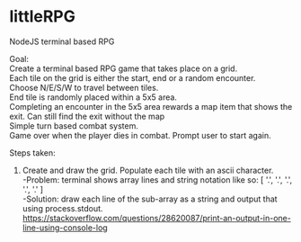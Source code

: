 # littleRPG
NodeJS terminal based RPG
  
Goal:  
Create a terminal based RPG game that takes place on a grid.  
Each tile on the grid is either the start, end or a random encounter.  
Choose N/E/S/W to travel between tiles.  
End tile is randomly placed within a 5x5 area.  
Completing an encounter in the 5x5 area rewards a map item that shows the exit. Can still find the exit without the map  
Simple turn based combat system.  
Game over when the player dies in combat. Prompt user to start again.  
  
Steps taken:  
1. Create and draw the grid. Populate each tile with an ascii character.  
    -Problem: terminal shows array lines and string notation like so: [ '.', '.', '.', '.', '.' ]  
    -Solution: draw each line of the sub-array as a string and output that using process.stdout. https://stackoverflow.com/questions/28620087/print-an-output-in-one-line-using-console-log  
    
